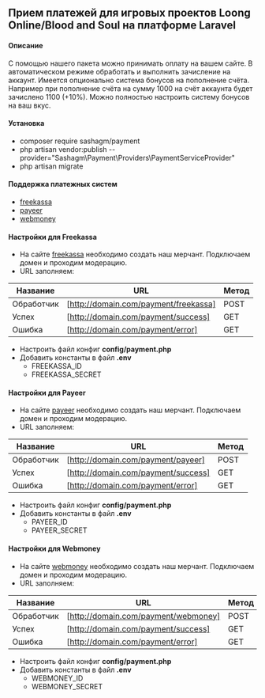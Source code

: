 ## Прием платежей для игровых проектов Loong Online/Blood and Soul на платформе Laravel

#### Описание
С помощью нашего пакета можно принимать оплату на вашем сайте. В автоматическом режиме обработать и выполнить зачисление на аккаунт. Имеется опционально система бонусов на пополнение счёта. Например при
пополнение счёта на сумму 1000 на счёт аккаунта будет зачислено 1100 (+10%). Можно полностью настроить систему бонусов на ваш вкус.

#### Установка

- composer require sashagm/payment
- php artisan vendor:publish --provider="Sashagm\Payment\Providers\PaymentServiceProvider"
- php artisan migrate

#### Поддержка платежных систем

- [freekassa](https://merchant.freekassa.ru/)
- [payeer](https://payeer.com/)
- [webmoney](https://merchant.web.money/)

#### Настройки для Freekassa

- На сайте [freekassa](https://merchant.freekassa.ru/) необходимо создать наш мерчант. 
Подключаем домен и проходим модерацию. 
- URL заполняем:

| Название      | URL                                    | Метод         |
| ------------- | -------------------------------------- | ------------- |
| Обработчик    | [http://domain.com/payment/freekassa]  | POST          |
| Успех         | [http://domain.com/payment/success]    | GET           |
| Ошибка        | [http://domain.com/payment/error]      | GET           |

- Настроить файл конфиг **config/payment.php**
- Добавить конcтанты в файл **.env** 
    * FREEKASSA_ID
    * FREEKASSA_SECRET

#### Настройки для Payeer

- На сайте [payeer](https://payeer.com/) необходимо создать наш мерчант. 
Подключаем домен и проходим модерацию. 
- URL заполняем:

| Название      | URL                                    | Метод         |
| ------------- | -------------------------------------- | ------------- |
| Обработчик    | [http://domain.com/payment/payeer]     | POST          |
| Успех         | [http://domain.com/payment/success]    | GET           |
| Ошибка        | [http://domain.com/payment/error]      | GET           |

- Настроить файл конфиг **config/payment.php**
- Добавить конcтанты в файл **.env** 
    * PAYEER_ID
    * PAYEER_SECRET

#### Настройки для Webmoney

- На сайте [webmoney](https://merchant.web.money/) необходимо создать наш мерчант. 
Подключаем домен и проходим модерацию. 
- URL заполняем:

| Название      | URL                                    | Метод         |
| ------------- | -------------------------------------- | ------------- |
| Обработчик    | [http://domain.com/payment/webmoney]   | POST          |
| Успех         | [http://domain.com/payment/success]    | GET           |
| Ошибка        | [http://domain.com/payment/error]      | GET           |

- Настроить файл конфиг **config/payment.php**
- Добавить конcтанты в файл **.env** 
    * WEBMONEY_ID
    * WEBMONEY_SECRET
